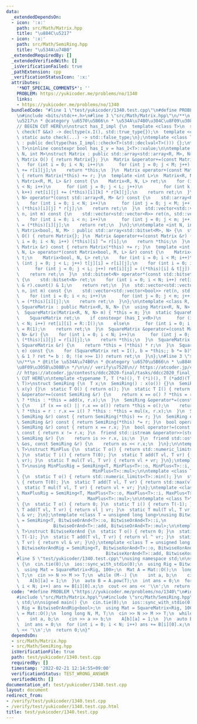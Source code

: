 ```yaml
---
data:
  _extendedDependsOn:
  - icon: ':x:'
    path: src/Math/Matrix.hpp
    title: "\u884C\u5217"
  - icon: ':x:'
    path: src/Math/SemiRing.hpp
    title: "\u534A\u74B0"
  _extendedRequiredBy: []
  _extendedVerifiedWith: []
  _isVerificationFailed: true
  _pathExtension: cpp
  _verificationStatusIcon: ':x:'
  attributes:
    '*NOT_SPECIAL_COMMENTS*': ''
    PROBLEM: https://yukicoder.me/problems/no/1340
    links:
    - https://yukicoder.me/problems/no/1340
  bundledCode: "#line 1 \"test/yukicoder/1340.test.cpp\"\n#define PROBLEM \"https://yukicoder.me/problems/no/1340\"\
    \n#include <bits/stdc++.h>\n#line 3 \"src/Math/Matrix.hpp\"\n/**\n * @title \u884C\
    \u5217\n * @category \u6570\u5B66\n * \u534A\u74B0\u304C\u8F09\u308B\n */\n\n\
    // BEGIN CUT HERE\n\nstruct has_I_impl {\n  template <class T>\n  static auto\
    \ check(T &&x) -> decltype(x.I(), std::true_type{});\n  template <class T>\n \
    \ static auto check(...) -> std::false_type;\n};\ntemplate <class T>\nclass has_I\
    \ : public decltype(has_I_impl::check<T>(std::declval<T>())) {};\ntemplate <class\
    \ T>\ninline constexpr bool has_I_v = has_I<T>::value;\n\ntemplate <class R, int\
    \ N, int M>\nstruct Matrix : public std::array<std::array<R, M>, N> {\n  static\
    \ Matrix O() { return Matrix{}; }\n  Matrix &operator+=(const Matrix &r) {\n \
    \   for (int i = 0; i < N; i++)\n      for (int j = 0; j < M; j++) (*this)[i][j]\
    \ += r[i][j];\n    return *this;\n  }\n  Matrix operator+(const Matrix &r) const\
    \ { return Matrix(*this) += r; }\n  template <int L>\n  Matrix<R, N, L> operator*(const\
    \ Matrix<R, M, L> &r) const {\n    Matrix<R, N, L> ret;\n    for (int i = 0; i\
    \ < N; i++)\n      for (int j = 0; j < L; j++)\n        for (int k = 0; k < M;\
    \ k++) ret[i][j] += (*this)[i][k] * r[k][j];\n    return ret;\n  }\n  std::array<R,\
    \ N> operator*(const std::array<R, M> &r) const {\n    std::array<R, N> ret;\n\
    \    for (int i = 0; i < N; i++)\n      for (int j = 0; j < M; j++) ret[i] +=\
    \ (*this)[i][j] * r[j];\n    return ret;\n  }\n  std::vector<std::vector<R>> to_vec(int\
    \ n, int m) const {\n    std::vector<std::vector<R>> ret(n, std::vector<R>(m));\n\
    \    for (int i = 0; i < n; i++)\n      for (int j = 0; j < m; j++) ret[i][j]\
    \ = (*this)[i][j];\n    return ret;\n  }\n};\n\ntemplate <int N, int M>\nstruct\
    \ Matrix<bool, N, M> : public std::array<std::bitset<M>, N> {\n  static Matrix\
    \ O() { return Matrix{}; }\n  Matrix &operator+=(const Matrix &r) {\n    for (int\
    \ i = 0; i < N; i++) (*this)[i] ^= r[i];\n    return *this;\n  }\n  Matrix operator+(const\
    \ Matrix &r) const { return Matrix(*this) += r; }\n  template <int L>\n  Matrix<bool,\
    \ N, L> operator*(const Matrix<bool, M, L> &r) const {\n    Matrix<bool, L, M>\
    \ t;\n    Matrix<bool, N, L> ret;\n    for (int i = 0; i < M; i++)\n      for\
    \ (int j = 0; j < L; j++) t[j][i] = r[i][j];\n    for (int i = 0; i < N; i++)\n\
    \      for (int j = 0; j < L; j++) ret[i][j] = ((*this)[i] & t[j]).count() & 1;\n\
    \    return ret;\n  }\n  std::bitset<N> operator*(const std::bitset<N> &r) const\
    \ {\n    std::bitset<N> ret;\n    for (int i = 0; i < N; i++) ret[i] = ((*this)[i]\
    \ & r).count() & 1;\n    return ret;\n  }\n  std::vector<std::vector<bool>> to_vec(int\
    \ n, int m) const {\n    std::vector<std::vector<bool>> ret(n, std::vector<bool>(m));\n\
    \    for (int i = 0; i < n; i++)\n      for (int j = 0; j < m; j++) ret[i][j]\
    \ = (*this)[i][j];\n    return ret;\n  }\n};\n\ntemplate <class R, int N>\nstruct\
    \ SquareMatrix : public Matrix<R, N, N> {\n  using Matrix<R, N, N>::Matrix;\n\
    \  SquareMatrix(Matrix<R, N, N> m) { *this = m; }\n  static SquareMatrix I() {\n\
    \    SquareMatrix ret;\n    if constexpr (has_I_v<R>)\n      for (int i = 0; i\
    \ < N; i++) ret[i][i] = R::I();\n    else\n      for (int i = 0; i < N; i++) ret[i][i]\
    \ = R(1);\n    return ret;\n  }\n  SquareMatrix &operator=(const Matrix<R, N,\
    \ N> &r) {\n    for (int i = 0; i < N; i++)\n      for (int j = 0; j < N; j++)\
    \ (*this)[i][j] = r[i][j];\n    return *this;\n  }\n  SquareMatrix &operator*=(const\
    \ SquareMatrix &r) {\n    return *this = (*this) * r;\n  }\n  SquareMatrix pow(std::uint64_t\
    \ e) const {\n    for (SquareMatrix ret = I(), b = *this;; b *= b)\n      if (e\
    \ & 1 ? ret *= b : 0; !(e >>= 1)) return ret;\n  }\n};\n#line 3 \"src/Math/SemiRing.hpp\"\
    \n/**\n * @title \u534A\u74B0\n * @category \u6570\u5B66\n * \u884C\u5217\u306B\
    \u8F09\u305B\u308B\n */\n\n// verify\u7528\n// https://atcoder.jp/contests/abc009/tasks/abc009_4\n\
    // https://atcoder.jp/contests/ddcc2020-final/tasks/ddcc2020_final_b\n\n// BEGIN\
    \ CUT HERE\n\ntemplate <typename T, T (*o)(), T (*i)(), T (*add)(T, T), T (*mul)(T,\
    \ T)>\nstruct SemiRing {\n  T x;\n  SemiRing() : x(o()) {}\n  SemiRing(T y) :\
    \ x(y) {}\n  static T O() { return o(); }\n  static T I() { return i(); }\n  SemiRing\
    \ &operator+=(const SemiRing &r) {\n    return x == o() ? *this = r : r.x == o()\
    \ ? *this : *this = add(x, r.x);\n  }\n  SemiRing &operator*=(const SemiRing &r)\
    \ {\n    if (x == o() || r.x == o()) return *this = o();\n    return x == i()\
    \ ? *this = r : r.x == i() ? *this : *this = mul(x, r.x);\n  }\n  SemiRing operator+(const\
    \ SemiRing &r) const { return SemiRing(*this) += r; }\n  SemiRing operator*(const\
    \ SemiRing &r) const { return SemiRing(*this) *= r; }\n  bool operator==(const\
    \ SemiRing &r) const { return x == r.x; }\n  bool operator!=(const SemiRing &r)\
    \ const { return x != r.x; }\n  friend std::istream &operator>>(std::istream &is,\
    \ SemiRing &r) {\n    return is >> r.x, is;\n  }\n  friend std::ostream &operator<<(std::ostream\
    \ &os, const SemiRing &r) {\n    return os << r.x;\n  }\n};\n\ntemplate <class\
    \ T>\nstruct MinPlus {\n  static T o() { return std::numeric_limits<T>::max();\
    \ }\n  static T i() { return T(0); }\n  static T add(T vl, T vr) { return std::min(vl,\
    \ vr); }\n  static T mul(T vl, T vr) { return vl + vr; }\n};\ntemplate <class\
    \ T>\nusing MinPlusRig = SemiRing<T, MinPlus<T>::o, MinPlus<T>::i, MinPlus<T>::add,\n\
    \                            MinPlus<T>::mul>;\n\ntemplate <class T>\nstruct MaxPlus\
    \ {\n  static T o() { return std::numeric_limits<T>::min(); }\n  static T i()\
    \ { return T(0); }\n  static T add(T vl, T vr) { return std::max(vl, vr); }\n\
    \  static T mul(T vl, T vr) { return vl + vr; }\n};\ntemplate <class T>\nusing\
    \ MaxPlusRig = SemiRing<T, MaxPlus<T>::o, MaxPlus<T>::i, MaxPlus<T>::add,\n  \
    \                          MaxPlus<T>::mul>;\n\ntemplate <class T>\nstruct BitwiseOrAnd\
    \ {\n  static T o() { return 0; }\n  static T i() { return T(-1); }\n  static\
    \ T add(T vl, T vr) { return vl | vr; }\n  static T mul(T vl, T vr) { return vl\
    \ & vr; }\n};\ntemplate <class T = unsigned long long>\nusing BitwiseOrAndRig\
    \ = SemiRing<T, BitwiseOrAnd<T>::o, BitwiseOrAnd<T>::i,\n                    \
    \             BitwiseOrAnd<T>::add, BitwiseOrAnd<T>::mul>;\n\ntemplate <class\
    \ T>\nstruct BitwiseXorAnd {\n  static T o() { return 0; }\n  static T i() { return\
    \ T(-1); }\n  static T add(T vl, T vr) { return vl ^ vr; }\n  static T mul(T vl,\
    \ T vr) { return vl & vr; }\n};\ntemplate <class T = unsigned long long>\nusing\
    \ BitwiseXorAndRig = SemiRing<T, BitwiseXorAnd<T>::o, BitwiseXorAnd<T>::i,\n \
    \                                 BitwiseXorAnd<T>::add, BitwiseXorAnd<T>::mul>;\n\
    #line 5 \"test/yukicoder/1340.test.cpp\"\nusing namespace std;\n\nsigned main()\
    \ {\n  cin.tie(0);\n  ios::sync_with_stdio(0);\n  using Rig = BitwiseOrAndRig<bool>;\n\
    \  using Mat = SquareMatrix<Rig, 100>;\n  Mat A = Mat::O();\n  long long N, M,\
    \ T;\n  cin >> N >> M >> T;\n  while (M--) {\n    int a, b;\n    cin >> a >> b;\n\
    \    A[b][a] = 1;\n  }\n  auto B = A.pow(T);\n  int ans = 0;\n  for (int i = 0;\
    \ i < N; i++) ans += B[i][0].x;\n  cout << ans << '\\n';\n  return 0;\n}\n"
  code: "#define PROBLEM \"https://yukicoder.me/problems/no/1340\"\n#include <bits/stdc++.h>\n\
    #include \"src/Math/Matrix.hpp\"\n#include \"src/Math/SemiRing.hpp\"\nusing namespace\
    \ std;\n\nsigned main() {\n  cin.tie(0);\n  ios::sync_with_stdio(0);\n  using\
    \ Rig = BitwiseOrAndRig<bool>;\n  using Mat = SquareMatrix<Rig, 100>;\n  Mat A\
    \ = Mat::O();\n  long long N, M, T;\n  cin >> N >> M >> T;\n  while (M--) {\n\
    \    int a, b;\n    cin >> a >> b;\n    A[b][a] = 1;\n  }\n  auto B = A.pow(T);\n\
    \  int ans = 0;\n  for (int i = 0; i < N; i++) ans += B[i][0].x;\n  cout << ans\
    \ << '\\n';\n  return 0;\n}"
  dependsOn:
  - src/Math/Matrix.hpp
  - src/Math/SemiRing.hpp
  isVerificationFile: true
  path: test/yukicoder/1340.test.cpp
  requiredBy: []
  timestamp: '2022-02-21 12:14:55+09:00'
  verificationStatus: TEST_WRONG_ANSWER
  verifiedWith: []
documentation_of: test/yukicoder/1340.test.cpp
layout: document
redirect_from:
- /verify/test/yukicoder/1340.test.cpp
- /verify/test/yukicoder/1340.test.cpp.html
title: test/yukicoder/1340.test.cpp
---
```

